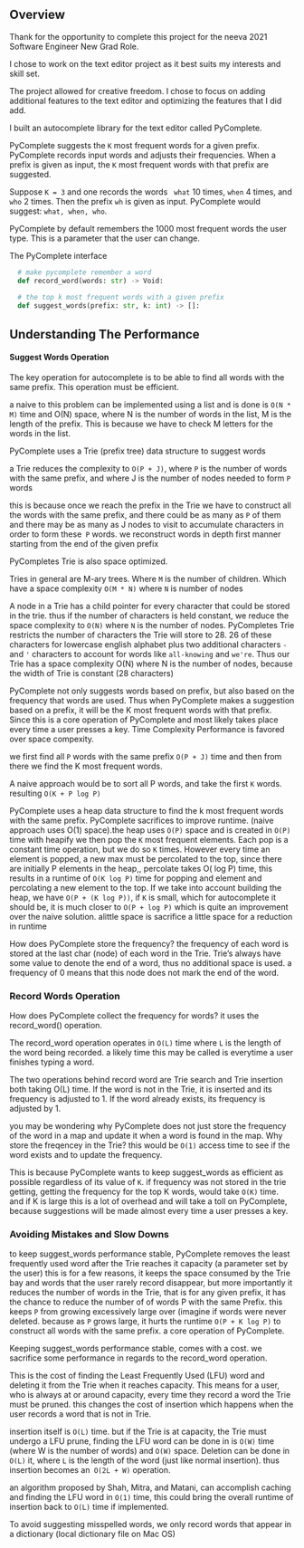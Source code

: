 ## Overview 

Thank for the opportunity to complete this project for the neeva 2021 Software Engineer New Grad Role. 

I chose to work on the text editor project as it best suits my interests and skill set. 

The project allowed for creative freedom. I chose to focus on adding additional features to the text editor and optimizing the features that I did add. 

I built an autocomplete library for the text editor called PyComplete. 

PyComplete suggests the  ```K``` most frequent words for a given prefix. PyComplete records  input words and adjusts their frequencies. When a prefix is given as input, the ```K``` most frequent words with that prefix are suggested. 

Suppose ```K = 3``` and one  records the words ``` what``` 10 times, ```when``` 4 times, and ```who``` 2 times. Then the prefix ```wh``` is given as input. PyComplete would suggest: ````what, when, who````. 

PyComplete by default remembers the 1000 most frequent words the user type. This is a parameter that the user can change. 

The PyComplete interface 

```python 
  # make pycomplete remember a word
  def record_word(words: str) -> Void:
  
  # the top k most frequent words with a given prefix
  def suggest_words(prefix: str, k: int) -> []:
```

## Understanding The Performance 

#### Suggest Words Operation 

The key operation for autocomplete is to be able to find all words with the same prefix. This operation must be efficient.

a naive to this problem can be implemented using a list and is done is ```O(N * M)``` time and O(N) space, where N is the number of words in the list, M is the length of the prefix. This is because we have to check M letters for the words in the list.


PyComplete uses a Trie (prefix tree) data structure to suggest words

a Trie reduces the complexity to ```O(P + J)```, where ```P``` is the number of words with the same prefix, and where J is the number of nodes needed to form ```P``` words
  
this is because once we reach the prefix in the Trie we have to construct all the words with the same prefix, and there could be as many as ```P``` of them and there may be as many as J nodes to visit to accumulate characters in order to form these``` P``` words. we reconstruct words in depth first manner starting from the end of the given prefix 

PyCompletes Trie is also space optimized. 

 Tries in general are M-ary trees. Where ```M``` is the number of children. Which have a space complexity ```O(M * N)``` where ```N```  is number of nodes 

A node in a Trie has a child pointer for every character that could be stored in the trie. thus if the number of characters is held constant, we reduce
the space complexity to ```O(N)``` where ```N``` is the number of nodes. PyCompletes Trie restricts the number of characters the Trie will store to 28. 26 of these characters for lowercase english alphabet plus two additional characters ```-``` and ```'``` characters to account for words like ```all-knowing``` and ```we're```. Thus our Trie has a space complexity O(N) where N is the number of nodes, because the width of Trie is constant (28 characters)

PyComplete not only suggests words based on prefix, but also based on the frequency that words are used. Thus when PyComplete makes a suggestion based on a prefix, it will be the K most frequent words with that prefix. 
Since this is a core operation of PyComplete and most likely takes place every time a user presses a key. Time Complexity Performance is favored over space compexity.   

we first find all ```P``` words with the same prefix ```O(P + J)``` time and then from there we find the K most frequent words. 

A naive approach would be to sort all P  words, and take the first ```K``` words. resulting ```O(K + P log P)```
      
PyComplete uses a heap data structure to find the k most frequent words with the same prefix. PyComplete sacrifices to improve runtime. (naive approach uses O(1) space).the heap uses ```O(P)``` space and is created in ```O(P)``` time with heapify we then pop the ```K``` most frequent elements. Each pop is a constant time operation, but we do so ```K``` times. However every time an element is popped, a new max must be percolated to the top, since there are initially P elements in the heap,, percolate  takes O( log P) time, this results in a runtime of ```O(K log P)``` time for popping and element and percolating a  new element to the top. If we take into account building  the heap, we have ```O(P + (K log P))```, if ```K``` is small, which for autocomplete it should be, it is much closer to ```O(P + log P)``` which is quite an improvement over the naive solution. alittle space is sacrifice a little space for a reduction in runtime 

How does PyComplete store the frequency? the frequency of each word is stored at the last char (node) of each word in the Trie. Trie’s always have some value to denote the end of a word, thus no additional space is used. a frequency of 0 means that this node does not mark the end of the word.
     
   
 ### Record Words Operation 
 How does PyComplete collect the frequency for words? it uses the record_word() operation.  

The record_word operation  operates in ```O(L)``` time where ```L``` is the length of the word being recorded. a likely time this may be called is everytime a user finishes typing a word. 

The two operations behind record word are Trie search and Trie insertion both taking O(L) time. If the word is not in the Trie, it is inserted and its frequency is adjusted to 1. If the word already exists, its frequency is adjusted by 1. 
      
you may be wondering why PyComplete does not just store the frequency of the word in a map and update it when a word is found in the map. Why store the freqencey in the Trie? this would be ```O(1)``` access time to see if the word exists and to update the frequency. 

This is because PyComplete wants to keep suggest_words as efficient as possible regardless of its value of ```K```. if frequency was not stored in the trie getting, getting the frequency for the top K words, would take ```O(K)``` time. and if K is large this is a lot of overhead and will take a toll on PyComplete, because suggestions will be made almost every time a user presses a key. 
      
  
   
  
 ### Avoiding Mistakes and Slow Downs 
 
to keep suggest_words performance stable, PyComplete removes the least frequently used word after the Trie reaches it capacity (a parameter set by the user) this is for a few reasons, it keeps the space consumed by the Trie bay and words that the user rarely record disappear, but more importantly it reduces the number of words in the Trie, that is for any given prefix, it has the chance to reduce the number of of words P with the same Prefix. this keeps ```P``` from growing excessively large over (imagine if words were never deleted. because as ```P``` grows large, it hurts the runtime ```O(P + K log P)``` to construct all words with the same prefix. a core operation of PyComplete. 
 
 
Keeping suggest_words performance stable, comes with a cost. we sacrifice some performance in regards to the record_word operation. 

This is the cost of finding the Least Frequently Used (LFU) word and deleting it from the Trie when it reaches capacity. This means for a user, who is always at or around capacity, every time they record a word the Trie must be pruned.  this changes the cost of insertion which happens when the user records a word that is not in Trie. 

insertion itself is ```O(L)``` time. but if the Trie is at capacity, the Trie must undergo a LFU prune, finding the LFU word can be done in is ```O(W)``` time (where W is the number of words) and ```O(W)``` space. Deletion can be done in ```O(L)``` it, where ```L``` is the length of the word (just like normal insertion). thus insertion becomes an``` O(2L + W)``` operation. 

an algorithm proposed by Shah, Mitra, and Matani, can accomplish caching and finding the LFU word in ```O(1)``` time, this could bring the overall runtime of insertion back to ```O(L)``` time if implemented.


To avoid suggesting  misspelled  words, we only record words that appear in a dictionary (local dictionary file on Mac OS)  






